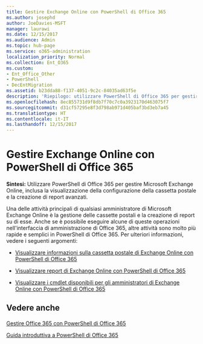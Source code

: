 ```yaml
---
title: Gestire Exchange Online con PowerShell di Office 365
ms.author: josephd
author: JoeDavies-MSFT
manager: laurawi
ms.date: 12/15/2017
ms.audience: Admin
ms.topic: hub-page
ms.service: o365-administration
localization_priority: Normal
ms.collection: Ent_O365
ms.custom:
- Ent_Office_Other
- PowerShell
- DecEntMigration
ms.assetid: b23dda88-f137-4051-9c2c-84035ad63f5e
description: 'Riepilogo: utilizzare PowerShell di Office 365 per gestire Microsoft Exchange Online, inclusa la visualizzazione della configurazione della cassetta postale e la creazione di report avanzati.'
ms.openlocfilehash: 8ec855731d9f8db7f70c7c0a3923170d463075f7
ms.sourcegitcommit: d31cf57295e8f3d798ab971d405baf3bd3eb7a45
ms.translationtype: HT
ms.contentlocale: it-IT
ms.lasthandoff: 12/15/2017
---
```

# <a name="manage-exchange-online-with-office-365-powershell"></a>Gestire Exchange Online con PowerShell di Office 365

 **Sintesi:** Utilizzare PowerShell di Office 365 per gestire Microsoft Exchange Online, inclusa la visualizzazione della configurazione della cassetta postale e la creazione di report avanzati.
  
Una delle attività principali di qualsiasi amministratore di Microsoft Exchange Online è la gestione delle cassette postali e la creazione di report su di esse. Anche se è possibile eseguire alcune di queste operazioni nell'interfaccia di amministrazione di Office 365, altre attività sono molto più rapide e semplici in PowerShell di Office 365. Per ulteriori informazioni, vedere i seguenti argomenti:
  
- 
  [Visualizzare informazioni sulla cassetta postale di Exchange Online con PowerShell di Office 365](https://technet.microsoft.com/en-us/library/mt771881%28v=exchg.160%29.aspx)
    
- 
  [Visualizzare report di Exchange Online con PowerShell di Office 365](https://technet.microsoft.com/en-us/library/mt771882%28v=exchg.160%29.aspx)
    
- 
  [Visualizzare i cmdlet disponibili per gli amministratori di Exchange Online con PowerShell di Office 365](https://technet.microsoft.com/en-us/library/mt771883%28v=exchg.160%29.aspx)
    
## <a name="see-also"></a>Vedere anche

#### 

[Gestire Office 365 con PowerShell di Office 365](manage-office-365-with-office-365-powershell.md)
  
[Guida introduttiva a PowerShell di Office 365](getting-started-with-office-365-powershell.md)

